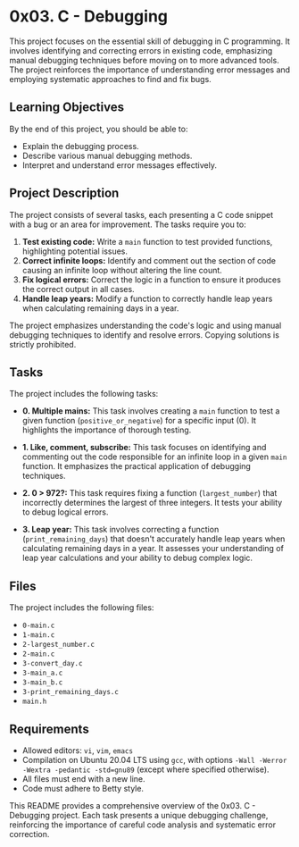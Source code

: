 # 0x03. C - Debugging

This project focuses on the essential skill of debugging in C programming. It involves identifying and correcting errors in existing code, emphasizing manual debugging techniques before moving on to more advanced tools. The project reinforces the importance of understanding error messages and employing systematic approaches to find and fix bugs.


## Learning Objectives

By the end of this project, you should be able to:

* Explain the debugging process.
* Describe various manual debugging methods.
* Interpret and understand error messages effectively.


## Project Description

The project consists of several tasks, each presenting a C code snippet with a bug or an area for improvement. The tasks require you to:

1. **Test existing code:** Write a `main` function to test provided functions, highlighting potential issues.
2. **Correct infinite loops:** Identify and comment out the section of code causing an infinite loop without altering the line count.
3. **Fix logical errors:** Correct the logic in a function to ensure it produces the correct output in all cases.
4. **Handle leap years:** Modify a function to correctly handle leap years when calculating remaining days in a year.

The project emphasizes understanding the code's logic and using manual debugging techniques to identify and resolve errors. Copying solutions is strictly prohibited.


## Tasks

The project includes the following tasks:

* **0. Multiple mains:** This task involves creating a `main` function to test a given function (`positive_or_negative`) for a specific input (0). It highlights the importance of thorough testing.

* **1. Like, comment, subscribe:** This task focuses on identifying and commenting out the code responsible for an infinite loop in a given `main` function. It emphasizes the practical application of debugging techniques.

* **2. 0 > 972?:** This task requires fixing a function (`largest_number`) that incorrectly determines the largest of three integers. It tests your ability to debug logical errors.

* **3. Leap year:** This task involves correcting a function (`print_remaining_days`) that doesn't accurately handle leap years when calculating remaining days in a year. It assesses your understanding of leap year calculations and your ability to debug complex logic.


## Files

The project includes the following files:

* `0-main.c`
* `1-main.c`
* `2-largest_number.c`
* `2-main.c`
* `3-convert_day.c`
* `3-main_a.c`
* `3-main_b.c`
* `3-print_remaining_days.c`
* `main.h`


## Requirements

* Allowed editors: `vi`, `vim`, `emacs`
* Compilation on Ubuntu 20.04 LTS using `gcc`, with options `-Wall -Werror -Wextra -pedantic -std=gnu89` (except where specified otherwise).
* All files must end with a new line.
* Code must adhere to Betty style.


This README provides a comprehensive overview of the 0x03. C - Debugging project. Each task presents a unique debugging challenge, reinforcing the importance of careful code analysis and systematic error correction.
